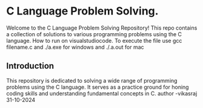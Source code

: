 # C Language Problem Solving.
Welcome to the C Language Problem Solving Repository! This repo contains a collection of solutions to various programming problems using the C language.
How to run on visualstudiocode.
To execute the file use gcc filename.c and ./a.exe for windows and ./.a.out for mac
## Introduction
This repository is dedicated to solving a wide range of programming problems using the C language. It serves as a practice ground for honing coding skills and understanding fundamental concepts in C.
author -vikasraj <br> 31-10-2024
